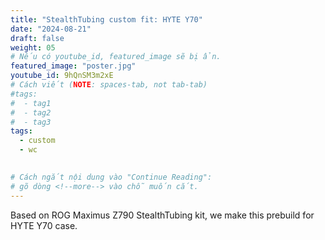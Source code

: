 ```yaml
---
title: "StealthTubing custom fit: HYTE Y70"
date: "2024-08-21"
draft: false
weight: 05
# Nếu có youtube_id, featured_image sẽ bị ẩn.
featured_image: "poster.jpg"
youtube_id: 9hQnSM3m2xE
# Cách viết (NOTE: spaces-tab, not tab-tab)
#tags:
#  - tag1
#  - tag2
#  - tag3
tags:
  - custom
  - wc
 

# Cách ngắt nội dung vào "Continue Reading":
# gõ dòng <!--more--> vào chỗ muốn cắt.
---
```

Based on ROG Maximus Z790 StealthTubing kit, we make this prebuild for HYTE Y70 case.